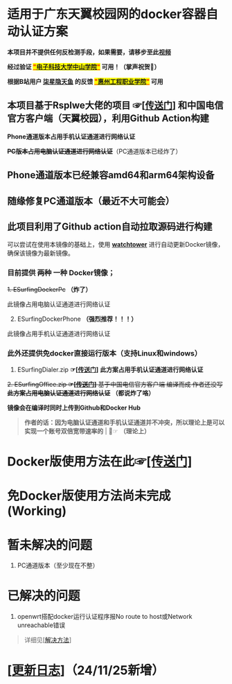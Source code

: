 # 适用于广东天翼校园网的docker容器自动认证方案

**本项目并不提供任何反检测手段，如果需要，请移步至此[视频](https://b23.tv/XFgF5hd)**

**经过验证 <mark><font color="red"><ins>"[电子科技大学中山学院](https://www.zsc.edu.cn/)"</ins></font></mark> 可用！（掌声祝贺👏）**

**根据B站用户 [柒星隐天鱼](https://b23.tv/4cEgANf "柒星隐天鱼") 的反馈 <mark><font color="red"><ins>"[惠州工程职业学院](https://zs.hzevc.edu.cn/)"</ins></font></mark> 可用**

## 本项目基于Rsplwe大佬的项目 ☞[[传送门](https://github.com/Rsplwe/ESurfingDialer)] 和中国电信官方客户端（天翼校园），利用Github Action构建

**Phone通道版本占用手机认证通道进行网络认证**

**~~PC版本占用电脑认证通道进行网络认证~~**（PC通道版本已经炸了）

## Phone通道版本已经兼容amd64和arm64架构设备
## 随缘修复PC通道版本（最近不大可能会）

## 此项目利用了Github action自动拉取源码进行构建

可以尝试在使用本镜像的基础上，使用 **[watchtower](https://github.com/containrrr/watchtower "watchover")** 进行自动更新Docker镜像，确保该镜像为最新镜像。 
### 目前提供 ~~两种~~ 一种 Docker镜像；

~~1. ESurfingDockerPc~~ **（炸了）**

此镜像占用电脑认证通道进行网络认证

2. ESurfingDockerPhone **（强烈推荐！！！）**

此镜像占用手机认证通道进行网络认证

### 此外还提供免docker直接运行版本（支持Linux和windows）

1. ESurfingDialer.zip **☞[[传送门](https://github.com/liu23zhi/ESurfingDialerDocker/releases/latest)]**
**此方案占用手机认证通道进行网络认证**

~~2. ESurfingOffice.zip **☞[[传送门](https://github.com/liu23zhi/ESurfingDialerDocker/releases/latest)]**
基于中国电信官方客户端 编译而成   作者还没写
**此方案占用电脑认证通道进行网络认证**~~ **（都说炸了咯）**

**镜像会在编译时同时上传到Github和Docker Hub**

> **作者的话：因为电脑认证通道和手机认证通道并不冲突，所以理论上是可以实现一个账号双倍宽带速率的** | 🤣☞ **（理论上）**

# Docker版使用方法在此☞[[传送门]](/使用方法.md)

# 免Docker版使用方法尚未完成(Working)

# 暂未解决的问题

1. PC通道版本（至少现在不整）

# 已解决的问题

1. openwrt搭配docker运行认证程序报No route to host或Network unreachable错误
>详细见[[解决方法](/No_route_to_host报错解决方法.md)]

# [[更新日志](/更新日志.md)]（24/11/25新增）
